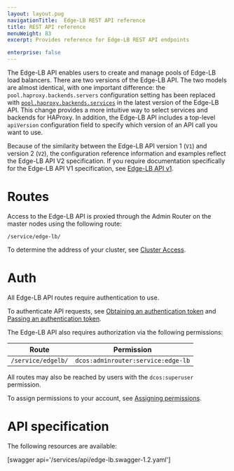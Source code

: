 ```yaml
---
layout: layout.pug
navigationTitle:  Edge-LB REST API reference
title: REST API reference
menuWeight: 83
excerpt: Provides reference for Edge-LB REST API endpoints

enterprise: false
---
```


The Edge-LB API enables users to create and manage pools of Edge-LB load balancers. There are two versions of the Edge-LB API. The two models are almost identical, with one important difference: the `pool.haproxy.backends.servers` configuration setting has been replaced with [`pool.haproxy.backends.services`](/services/edge-lb/api-reference/pool-configuration-reference/#pool.haproxy.backends.services) in the latest version of the Edge-LB API. This change provides a more intuitive way to select services and backends for HAProxy. In addition, the Edge-LB API includes a top-level `apiVersion` configuration field to specify which version of an API call you want to use. 

Because of the similarity between the Edge-LB API version 1 (`V1`) and version 2 (`V2`), the configuration reference information and examples reflect the Edge-LB API V2 specification. If you require documentation specifically for the Edge-LB API V1 specification, see [Edge-LB API v1](/services/edge-lb/reference/v1-reference/).

# Routes

Access to the Edge-LB API is proxied through the Admin Router on the master nodes using the following route:

```
/service/edge-lb/
```

To determine the address of your cluster, see [Cluster Access](/1.11/api/access/).

# Auth

All Edge-LB API routes require authentication to use.

To authenticate API requests, see [Obtaining an authentication token](/1.12/security/ent/iam-api/#obtaining-an-authentication-token) and [Passing an authentication token](1.12/security/ent/iam-api/#passing-an-authentication-token).

The Edge-LB API also requires authorization via the following permissions:

| Route | Permission |
|-------|----------|
| `/service/edgelb/` | `dcos:adminrouter:service:edge-lb` |

All routes may also be reached by users with the `dcos:superuser` permission.

To assign permissions to your account, see [Assigning permissions](/1.12/security/ent/perms-reference/).

# API specification

The following resources are available:

[swagger api='/services/api/edge-lb.swagger-1.2.yaml']
